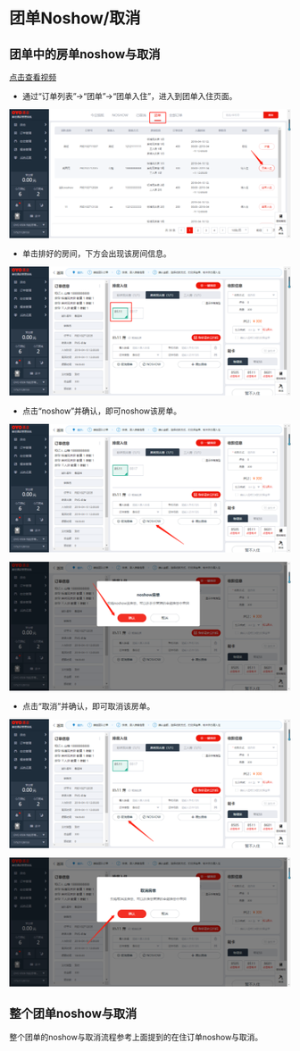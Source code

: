 # 团单Noshow/取消

## 团单中的房单noshow与取消

[点击查看视频](http://crs-pms-vidio.oss-cn-beijing.aliyuncs.com/%E5%A4%9C%E5%AE%A1-%E5%9B%A2%E5%8D%95%E9%83%A8%E5%88%86%E5%8F%96%E6%B6%88%26%E9%83%A8%E5%88%86noshow.mp4)

* 通过“订单列表”→“团单”→“团单入住”，进入到团单入住页面。

![](../../.gitbook/assets/image%20%28177%29.png)

* 单击排好的房间，下方会出现该房间信息。

![](../../.gitbook/assets/image%20%28195%29.png)

* 点击“noshow”并确认，即可noshow该房单。

![](../../.gitbook/assets/image%20%28600%29.png)

![](../../.gitbook/assets/image%20%2814%29.png)

* 点击“取消”并确认，即可取消该房单。 

![](../../.gitbook/assets/image%20%2877%29.png)

![](../../.gitbook/assets/image%20%28433%29.png)

## 整个团单noshow与取消

整个团单的noshow与取消流程参考上面提到的在住订单noshow与取消。

